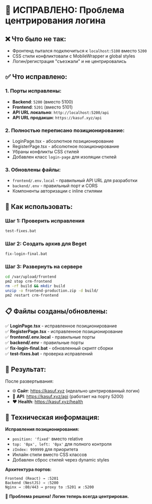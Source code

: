 # 🔧 ИСПРАВЛЕНО: Проблема центрирования логина

## ❌ Что было не так:
- Фронтенд пытался подключиться к `localhost:5100` вместо `5200`
- CSS стили конфликтовали с MobileWrapper и global styles
- Логин/регистрация "съезжали" и не центрировались

## ✅ Что исправлено:

### 1. Порты исправлены:
- **Backend**: `5200` (вместо 5100)
- **Frontend**: `5201` (вместо 5101)
- **API URL локально**: `http://localhost:5200/api`
- **API URL продакшн**: `https://kasuf.xyz/api`

### 2. Полностью переписано позиционирование:
- LoginPage.tsx - абсолютное позиционирование
- RegisterPage.tsx - абсолютное позиционирование
- Убраны конфликты CSS стилей
- Добавлен класс `login-page` для изоляции стилей

### 3. Обновлены файлы:
- `frontend/.env.local` - правильный API URL для разработки
- `backend/.env` - правильный порт и CORS
- Компоненты авторизации с inline стилями

## 🚀 Как использовать:

### Шаг 1: Проверить исправления
```bash
test-fixes.bat
```

### Шаг 2: Создать архив для Beget
```bash
fix-login-final.bat
```

### Шаг 3: Развернуть на сервере
```bash
cd /var/upload/frontend
pm2 stop crm-frontend
rm -rf build && mkdir build
unzip -o frontend-production.zip -d build/
pm2 restart crm-frontend
```

## 📋 Файлы созданы/обновлены:

✅ **LoginPage.tsx** - исправленное позиционирование  
✅ **RegisterPage.tsx** - исправленное позиционирование  
✅ **frontend/.env.local** - правильные порты  
✅ **backend/.env** - правильные порты  
✅ **fix-login-final.bat** - обновленный скрипт сборки  
✅ **test-fixes.bat** - проверка исправлений  

## 🎯 Результат:

После развертывания:
- 🌐 **Сайт**: https://kasuf.xyz (идеально центрированный логин)
- 📡 **API**: https://kasuf.xyz/api (работает на порту 5200)
- ❤️ **Health**: https://kasuf.xyz/health

## 🔧 Техническая информация:

**Исправления позиционирования:**
- `position: 'fixed'` вместо relative
- `top: '0px', left: '0px'` для полного контроля
- `zIndex: 999999` для приоритета
- Инлайн стили вместо CSS классов
- Добавлен сброс стилей через dynamic styles

**Архитектура портов:**
```
Frontend (React) → :5201
Backend (NestJS) → :5200
Nginx → :80/443 → proxy to :5201 и :5200
```

🎉 **Проблема решена! Логин теперь всегда центрирован.**